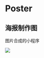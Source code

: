 # Poster
## 海报制作图
<p>图片合成的小程序</p>
<img src='https://user-images.githubusercontent.com/92069590/172516510-a07828f0-c2b8-4cb0-9b7b-92e414408331.png'>
